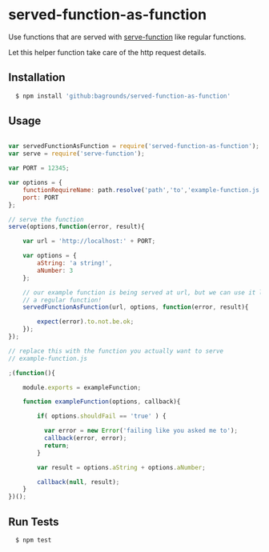 # served-function-as-function

Use functions that are served with
<a href="http://github.com/bagrounds/serve-function">serve-function</a>
like regular functions.

Let this helper function take care of the http request details.

## Installation

``` bash
  $ npm install 'github:bagrounds/served-function-as-function'
```

## Usage

``` js

var servedFunctionAsFunction = require('served-function-as-function');
var serve = require('serve-function');

var PORT = 12345;

var options = {
    functionRequireName: path.resolve('path','to','example-function.js'),
    port: PORT
};

// serve the function
serve(options,function(error, result){

    var url = 'http://localhost:' + PORT;

    var options = {
        aString: 'a string!',
        aNumber: 3
    };

    // our example function is being served at url, but we can use it like it's
    // a regular function!
    servedFunctionAsFunction(url, options, function(error, result){

        expect(error).to.not.be.ok;
    });
});

// replace this with the function you actually want to serve
// example-function.js

;(function(){

    module.exports = exampleFunction;

    function exampleFunction(options, callback){

        if( options.shouldFail == 'true' ) {

          var error = new Error('failing like you asked me to');
          callback(error, error);
          return;
        }

        var result = options.aString + options.aNumber;

        callback(null, result);
    }
})();


```

## Run Tests
``` bash
  $ npm test
```

